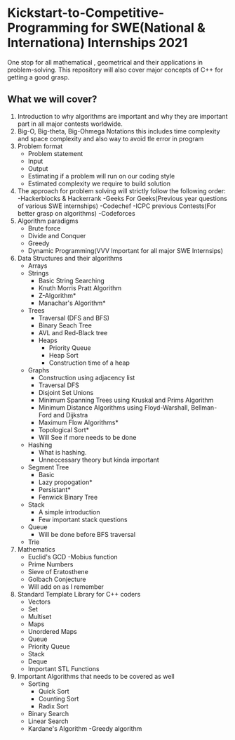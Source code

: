 # Kickstart-to-Competitive-Programming for SWE(National & Internationa) Internships 2021
One stop for all mathematical , geometrical and their applications in problem-solving. This repository will also cover major concepts of C++ for getting a good grasp.
## What we will cover?
1. Introduction to why algorithms are important and why they are important part in all major contests worldwide.
2. Big-O, Big-theta, Big-Ohmega Notations this includes time complexity and space complexity and also way to avoid tle error in program
3. Problem format
    - Problem statement
    - Input
    - Output
    - Estimating if a problem will run on our coding style
    - Estimated complexity we require to build solution
4. The approach for problem solving will strictly follow the following order:
   -Hackerblocks & Hackerrank
   -Geeks For Geeks(Previous year questions of various SWE internships)
   -Codechef
   -ICPC previous Contests(For better grasp on algorithms)
   -Codeforces
5. Algorithm paradigms
   - Brute force
   - Divide and Conquer
   - Greedy
   - Dynamic Programming(VVV Important for all major SWE Internsips)
6. Data Structures and their algorithms
    - Arrays
    - Strings
        - Basic String Searching
        - Knuth Morris Pratt Algorithm
        - Z-Algorithm*
        - Manachar's Algorithm*
    - Trees
        - Traversal (DFS and BFS)
        - Binary Seach Tree
        - AVL and Red-Black tree
        - Heaps
            - Priority Queue
            - Heap Sort
            - Construction time of a heap
    - Graphs
        - Construction using adjacency list
        - Traversal DFS
        - Disjoint Set Unions
        - Minimum Spanning Trees using Kruskal and Prims Algorithm
        - Minimum Distance Algorithms using Floyd-Warshall, Bellman-Ford and Dijkstra
        - Maximum Flow Algorithms*
        - Topological Sort*
        - Will See if more needs to be done
    - Hashing 
        - What is hashing.
        - Unneccessary theory but kinda important
    - Segment Tree
        - Basic
        - Lazy propogation*
        - Persistant*
        - Fenwick Binary Tree
    - Stack
        - A simple introduction
        - Few important stack questions
    - Queue
        - Will be done before BFS traversal
    - Trie
7. Mathematics
    - Euclid's GCD
    -Mobius function
    - Prime Numbers
    - Sieve of Eratosthene
    - Golbach Conjecture
    - Will add on as I remember
8. Standard Template Library for C++ coders
    - Vectors
    - Set
    - Multiset
    - Maps
    - Unordered Maps
    - Queue
    - Priority Queue
    - Stack
    - Deque
    - Important STL Functions
9. Important Algorithms that needs to be covered as well
    - Sorting
        - Quick Sort
        - Counting Sort
        - Radix Sort
    - Binary Search
    - Linear Search
    - Kardane's Algorithm
    -Greedy algorithm
